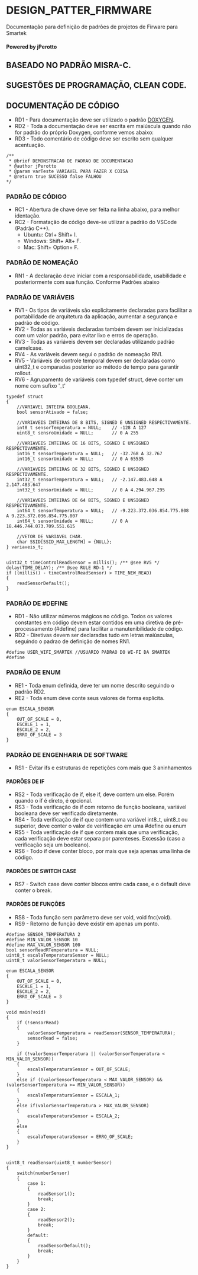 # DESIGN_PATTER_FIRMWARE
Documentação para definição de padrões de projetos de Firware para Smartek
#### Powered by jPerotto

## BASEADO NO PADRÃO MISRA-C.
## SUGESTÕES DE PROGRAMAÇÃO, CLEAN CODE.

## DOCUMENTAÇÃO DE CÓDIGO
* RD1 - Para documentação deve ser utilizado o padrão [DOXYGEN](https://www.doxygen.nl/index.html "Doxygen").
* RD2 - Toda a documentação deve ser escrita em maiúscula quando não for padrão do próprio Doxygen, conforme vemos abaixo:
* RD3 - Todo comentário de código deve ser escrito sem qualquer acentuação.

```
/**
 * @brief DEMONSTRACAO DE PADRAO DE DOCUMENTACAO
 * @author jPerotto
 * @param varTeste VARIAVEL PARA FAZER X COISA
 * @return true SUCESSO false FALHOU
*/
```

### PADRÃO DE CÓDIGO
* RC1 - Abertura de chave deve ser feita na linha abaixo, para melhor identação.
* RC2 - Formatação de código deve-se utilizar a padrão do VSCode (Padrão C++).
    * Ubuntu: Ctrl+ Shift+ I.
    * Windows: Shift+ Alt+ F.
    * Mac: Shift+ Option+ F.

### PADRÃO DE NOMEAÇÃO
* RN1 - A declaração deve iniciar com a responsabilidade, usabilidade e posteriormente com sua função. Conforme Padrões abaixo

### PADRÃO DE VARIÁVEIS
* RV1 - Os tipos de variáveis são explicitamente declaradas para facilitar a portabilidade de arquitetura da aplicação, aumentar a segurança e padrão de código.
* RV2 - Todas as variáveis declaradas também devem ser inicializadas com um valor padrão, para evitar lixo e erros de operação.
* RV3 - Todas as variáveis devem ser declaradas utilizando padrão camelcase.
* RV4 - As variáveis devem segui o padrão de nomeação RN1.
* RV5 - Variáveis de controle temporal devem ser declaradas como uint32_t e comparadas posterior ao método de tempo para garantir rollout.
* RV6 - Agrupamento de variáveis com typedef struct, deve conter um nome com sufixo '_t'

```
typedef struct
{
    //VARIAVEL INTEIRA BOOLEANA.
    bool sensorAtivado = false;

    //VARIAVEIS INTEIRAS DE 8 BITS, SIGNED E UNSIGNED RESPECTIVAMENTE.
    int8_t sensorTemperatura = NULL;    // -128 A 127
    uint8_t sensroUmidade = NULL;       // 0 A 255

    //VARIAVEIS INTEIRAS DE 16 BITS, SIGNED E UNSIGNED RESPECTIVAMENTE.
    int16_t sensorTemperatura = NULL;   // -32.768 A 32.767
    int16_t sensorUmidade = NULL;       // 0 A 65535

    //VARIAVEIS INTEIRAS DE 32 BITS, SIGNED E UNSIGNED RESPECTIVAMENTE.
    int32_t sensorTemperatura = NULL;   // -2.147.483.648 A 2.147.483.647
    int32_t sensorUmidade = NULL;       // 0 A 4.294.967.295

    //VARIAVEIS INTEIRAS DE 64 BITS, SIGNED E UNSIGNED RESPECTIVAMENTE.
    int64_t sensorTemperatura = NULL;   // -9.223.372.036.854.775.808 A 9.223.372.036.854.775.807
    int64_t sensorUmidade = NULL;       // 0 A 18.446.744.073.709.551.615

    //VETOR DE VARIAVEL CHAR.
    char SSID[SSID_MAX_LENGTH] = {NULL};
} variaveis_t;


uint32_t timeControlReadSensor = millis(); /** @see RV5 */
delay(TIME_DELAY); /** @see RULE RD-1 */
if ((millis() - timeControlReadSensor) > TIME_NEW_READ)
{
    readSensorDefault();
}
```

### PADRÃO DE #DEFINE
* RD1 - Não utilizar números mágicos no código. Todos os valores constantes em código devem estar contidos em uma diretiva de pré-processamento (#define) para facilitar a manutenibilidade de código.
* RD2 - Diretivas devem ser declaradas tudo em letras maiúsculas, seguindo o padrao de definição de nomes RN1.

```
#define USER_WIFI_SMARTEK //USUARIO PADRAO DO WI-FI DA SMARTEK
#define 
```

### PADRÃO DE ENUM
* RE1 - Toda enum definida, deve ter um nome descrito seguindo o padrão RD2.
* RE2 - Toda enum deve conte seus valores de forma explicita.

```
enum ESCALA_SENSOR
{
    OUT_OF_SCALE = 0,
    ESCALE_1 = 1,
    ESCALE_2 = 2,
    ERRO_OF_SCALE = 3
}
```

### PADRÃO DE ENGENHARIA DE SOFTWARE
* RS1 - Evitar ifs e estruturas de repetições com mais que 3 aninhamentos

#### PADRÕES DE IF
* RS2 - Toda verificação de if, else if, deve contem um else. Porém quando o if é direto, é opcional.
* RS3 - Toda verificação de if com retorno de função booleana, variável booleana deve ser verificado diretamente.
* RS4 - Toda verificação de if que contem uma variável int8_t, uint8_t ou superior, deve conter o valor de veirificação em uma #define ou enum
* RS5 - Toda verificação de if que contem mais que uma verificação, cada verificação deve estar separa por parenteses. Excessão (caso a verificação seja um booleano).
* RS6 - Todo if deve conter bloco, por mais que seja apenas uma linha de código.

#### PADRÕES DE SWITCH CASE
* RS7 - Switch case deve conter blocos entre cada case, e o default deve conter o break.

#### PADRÕES DE FUNÇÕES
* RS8 - Toda função sem parâmetro deve ser void, void fnc(void).
* RS9 - Retorno de função deve existir em apenas um ponto.


```
#define SENSOR_TEMPERATURA 2
#define MIN_VALOR_SENSOR 10
#define MAX_VALOR_SENSOR 100
bool sensorReadRTemperatura = NULL;
uint8_t escalaTemperaturaSensor = NULL;
uint8_t valorSensorTemperatura = NULL;

enum ESCALA_SENSOR
{
    OUT_OF_SCALE = 0,
    ESCALE_1 = 1,
    ESCALE_2 = 2,
    ERRO_OF_SCALE = 3
}

void main(void)
{
    if (!sensorRead)
    {
        valorSensorTemperatura = readSensor(SENSOR_TEMPERATURA);
        sensorRead = false;
    }
    
    if (!valorSensorTemperatura || (valorSensorTemperatura < MIN_VALOR_SENSOR))
    {
        escalaTemperaturaSensor = OUT_OF_SCALE;
    }
    else if ((valorSensorTemperatura < MAX_VALOR_SENSOR) && (valorSensorTemperatura >= MIN_VALOR_SENSOR))
    {
        escalaTemperaturaSensor = ESCALA_1;
    }
    else if(valorSensorTemperatura > MAX_VALOR_SENSOR)
    {
        escalaTemperaturaSensor = ESCALA_2;
    }
    else
    {
        escalaTemperaturaSensor = ERRO_OF_SCALE;
    }
}


uint8_t readSensor(uint8_t numberSensor)
{
    switch(numberSensor)
    {
        case 1:
        {
            readSensor1();
            break;
        }
        case 2:
        {
            readSensor2();
            break;
        }
        default:
        {
            readSensorDefault();
            break;
        }
    }
}

```
